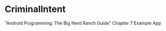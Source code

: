 CriminalIntent
==============

"Android Programming: The Big Nerd Ranch Guide" Chapter 7 Example App
